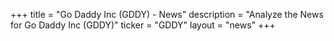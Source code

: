 +++
title = "Go Daddy Inc (GDDY) - News"
description = "Analyze the News for Go Daddy Inc (GDDY)"
ticker = "GDDY"
layout = "news"
+++

